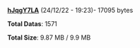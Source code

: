 [**hJqgY7LA**](/data/hJqgY7LA.txt) (24/12/22 - 19:23)- 17095 bytes

**Total Datas**: 1571

**Total Size**: 9.87 MB / 9.9 MB